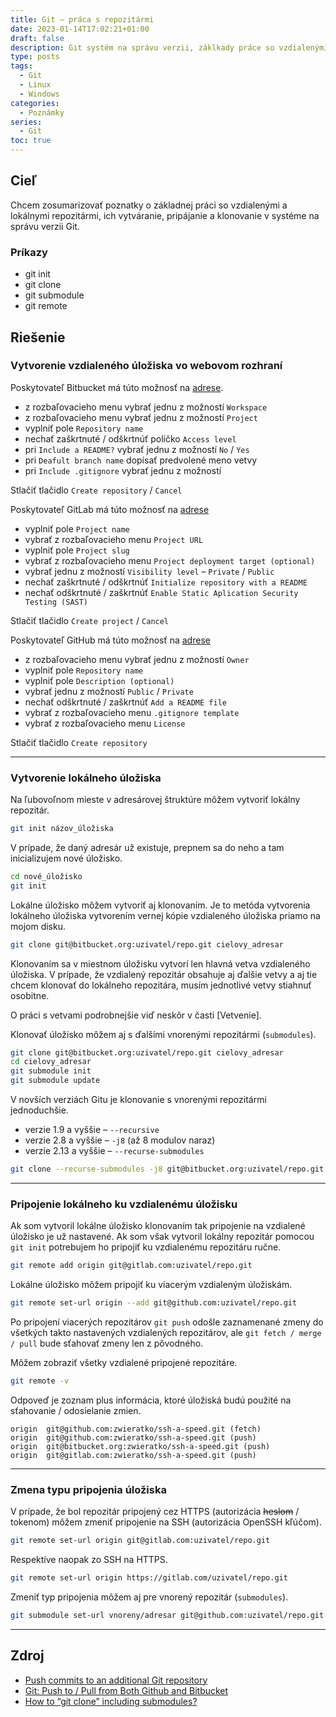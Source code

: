 ```yaml
---
title: Git – práca s repozitármi
date: 2023-01-14T17:02:21+01:00
draft: false
description: Git systém na správu verzii, záklkady práce so vzdialenými aj miestnymi repozitármi, ich vytváranie, pripájanie a klonovanie
type: posts
tags:
  - Git
  - Linux
  - Windows
categories:
  - Poznámky
series:
  - Git
toc: true
---
```


## Cieľ

Chcem zosumarizovať poznatky o základnej práci so vzdialenými a lokálnymi repozitármi, ich vytváranie, pripájanie a klonovanie v systéme na správu verzii Git.

### Príkazy

- git init
- git clone
- git submodule
- git remote

## Riešenie

### Vytvorenie vzdialeného úložiska vo webovom rozhraní

Poskytovateľ Bitbucket má túto možnosť na [adrese](https://bitbucket.org/repo/create).

- z rozbaľovacieho menu vybrať jednu z možností `Workspace`
- z rozbaľovacieho menu vybrať jednu z možností `Project`
- vyplniť pole `Repository name`
- nechať zaškrtnuté / odškrtnúť políčko `Access level`
- pri `Include a README?` vybrať jednu z možností `No` / `Yes`
- pri `Deafult branch name` dopísať predvolené meno vetvy
- pri `Include .gitignore` vybrať jednu z možností

Stlačiť tlačidlo `Create repository` / `Cancel`

Poskytovateľ GitLab má túto možnosť na [adrese](https://gitlab.com/projects/new#blank_project)

- vyplniť pole `Project name`
- vybrať z rozbaľovacieho menu `Project URL`
- vyplniť pole `Project slug`
- vybrať z rozbaľovacieho menu `Project deployment target (optional)`
- vybrať jednu z možností `Visibility level` – `Private` / `Public`
- nechať zaškrtnuté / odškrtnúť `Initialize repository with a README`
- nechať odškrtnuté / zaškrtnúť `Enable Static Aplication Security Testing (SAST)`

Stlačiť tlačidlo `Create project` / `Cancel`

Poskytovateľ GitHub má túto možnosť na [adrese](https://github.com/new)

- z rozbaľovacieho menu vybrať jednu z možností `Owner`
- vyplniť pole `Repository name`
- vyplniť pole `Description (optional)`
- vybrať jednu z možností `Public` / `Private`
- nechať odškrtnuté / zaškrtnúť `Add a README file`
- vybrať z rozbaľovacieho menu `.gitignore template`
- vybrať z rozbaľovacieho menu `License`

Stlačiť tlačidlo `Create repository`

---

### Vytvorenie lokálneho úložiska

Na ľubovoľnom mieste v adresárovej štruktúre môžem vytvoriť lokálny repozitár.

```bash
git init názov_úložiska
```

V prípade, že daný adresár už existuje, prepnem sa do neho a tam inicializujem nové úložisko.

```bash
cd nové_úložisko
git init
```

Lokálne úložisko môžem vytvoriť aj klonovaním. Je to metóda vytvorenia lokálneho úložiska vytvorením vernej kópie vzdialeného úložiska priamo na mojom disku.

```bash
git clone git@bitbucket.org:uzivatel/repo.git cielovy_adresar
```

Klonovaním sa v miestnom úložisku vytvorí len hlavná vetva vzdialeného úložiska. V prípade, že vzdialený repozitár obsahuje aj ďalšie vetvy a aj tie chcem klonovať do lokálneho repozitára, musím jednotlivé vetvy stiahnuť osobitne.

O práci s vetvami podrobnejšie viď neskôr v časti [Vetvenie].

Klonovať úložisko môžem aj s ďalšími vnorenými repozitármi (`submodules`).

```bash
git clone git@bitbucket.org:uzivatel/repo.git cielovy_adresar
cd cielovy_adresar
git submodule init
git submodule update
```

V novších verziách Gitu je klonovanie s vnorenými repozitármi jednoduchšie.

- verzie 1.9 a vyššie – `--recursive`
- verzie 2.8 a vyššie – `-j8` (až 8 modulov naraz)
- verzie 2.13 a vyššie – `--recurse-submodules`

```bash
git clone --recurse-submodules -j8 git@bitbucket.org:uzivatel/repo.git adresar
```

---

### Pripojenie lokálneho ku vzdialenému úložisku

Ak som vytvoril lokálne úložisko klonovaním tak pripojenie na vzdialené úložisko je už nastavené. Ak som však vytvoril lokálny repozitár pomocou `git init` potrebujem ho pripojiť ku vzdialenému repozitáru ručne.

```bash
git remote add origin git@gitlab.com:uzivatel/repo.git
```

Lokálne úložisko môžem pripojiť ku viacerým vzdialeným úložiskám.

```bash
git remote set-url origin --add git@github.com:uzivatel/repo.git
```

Po pripojení viacerých repozitárov `git push` odošle zaznamenané zmeny do všetkých takto nastavených vzdialených repozitárov, ale `git fetch / merge / pull` bude sťahovať zmeny len z pôvodného.

Môžem zobraziť všetky vzdialené pripojené repozitáre.

```bash
git remote -v
```

Odpoveď je zoznam plus informácia, ktoré úložiská budú použité na sťahovanie / odosielanie zmien.

```
origin  git@github.com:zwieratko/ssh-a-speed.git (fetch)
origin  git@github.com:zwieratko/ssh-a-speed.git (push)
origin  git@bitbucket.org:zwieratko/ssh-a-speed.git (push)
origin  git@gitlab.com:zwieratko/ssh-a-speed.git (push)
```

---

### Zmena typu pripojenia úložiska

V prípade, že bol repozitár pripojený cez HTTPS (autorizácia ~~heslom~~ / tokenom) môžem zmeniť pripojenie na SSH (autorizácia OpenSSH kľúčom).

```bash
git remote set-url origin git@gitlab.com:uzivatel/repo.git
```

Respektíve naopak zo SSH na HTTPS.

```bash
git remote set-url origin https://gitlab.com/uzivatel/repo.git
```

Zmeniť typ pripojenia môžem aj pre vnorený repozitár (`submodules`).

```bash
git submodule set-url vnoreny/adresar git@github.com:uzivatel/repo.git
```

---

## Zdroj

- [Push commits to an additional Git repository](https://docs.aws.amazon.com/codecommit/latest/userguide/how-to-mirror-repo-pushes.html)
- [Git: Push to / Pull from Both Github and Bitbucket](https://blog.kevinlee.io/blog/2013/03/11/git-push-to-pull-from-both-github-and-bitbucket/)
- [How to “git clone” including submodules?](https://stackoverflow.com/questions/3796927/how-to-git-clone-including-submodules)
